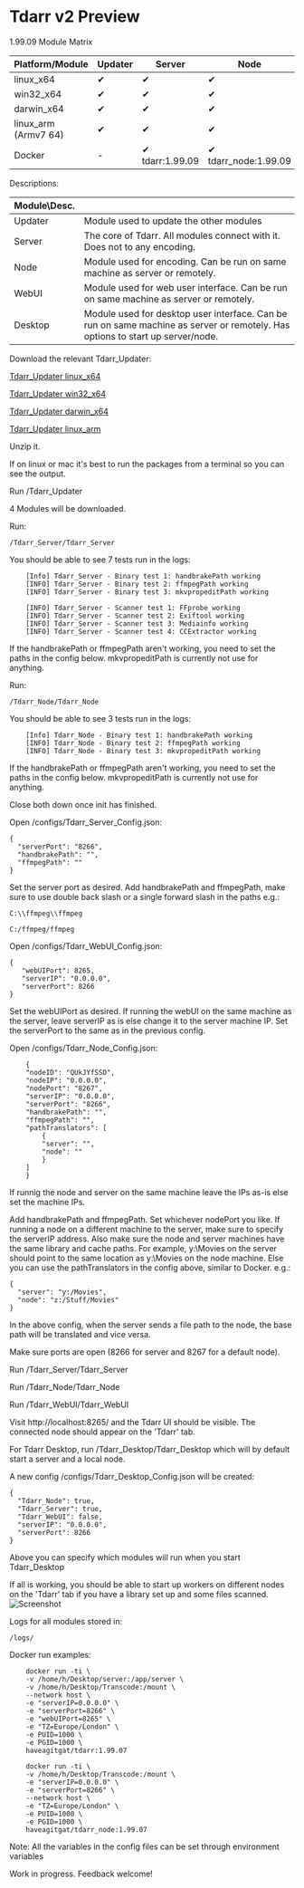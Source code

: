 # Tdarr v2 Preview

1.99.09 Module Matrix

| Platform/Module      | Updater | Server | Node | WebUI | Desktop |
|----------------------|---------|--------|------|-------|---------|
| linux_x64            | ✔       | ✔      | ✔    | ✔     | ✔       |
| win32_x64            | ✔       | ✔      | ✔    | ✔     | ✔       |
| darwin_x64           | ✔       | ✔      | ✔    | ✔     | ✔       |
| linux_arm (Armv7 64) | ✔       | ✔      | ✔    |✔      | -       |
| Docker               | -       | ✔ tdarr:1.99.09| ✔  tdarr_node:1.99.09   | ✔     | -       |

Descriptions:

| Module\Desc. |                                                                                                                                |
|--------------|--------------------------------------------------------------------------------------------------------------------------------|
| Updater      | Module used to update the other modules                                                                                        |
| Server       | The core of Tdarr. All modules connect with it. Does not to any encoding.                                                      |
| Node         | Module used for encoding. Can be run on same machine as server or remotely.                                                    |
| WebUI        | Module used for web user interface. Can be run on same machine as server or remotely.                                          |
| Desktop      | Module used for desktop user interface. Can be run on same machine as server or remotely. Has options to start up server/node. |


Download the relevant Tdarr_Updater:

<a href="https://storage.googleapis.com/tdarr/versions/1.99.05/linux_x64/Tdarr_Updater.zip" target="_blank">Tdarr_Updater linux_x64 </a>

<a href="https://storage.googleapis.com/tdarr/versions/1.99.05/win32_x64/Tdarr_Updater.zip" target="_blank">Tdarr_Updater win32_x64</a>

<a href="https://storage.googleapis.com/tdarr/versions/1.99.05/darwin_x64/Tdarr_Updater.zip" target="_blank">Tdarr_Updater darwin_x64</a>

<a href="https://storage.googleapis.com/tdarr/versions/1.99.08/linux_arm/Tdarr_Updater.zip" target="_blank">Tdarr_Updater linux_arm</a>


Unzip it.

If on linux or mac it's best to run the packages from a terminal so you can see the output. 

Run /Tdarr_Updater

4 Modules will be downloaded.

Run: 

    /Tdarr_Server/Tdarr_Server
    
You should be able to see 7 tests run in the logs:

        [Info] Tdarr_Server - Binary test 1: handbrakePath working
        [INFO] Tdarr_Server - Binary test 2: ffmpegPath working
        [INFO] Tdarr_Server - Binary test 3: mkvpropeditPath working

        [INFO] Tdarr_Server - Scanner test 1: FFprobe working
        [INFO] Tdarr_Server - Scanner test 2: Exiftool working
        [INFO] Tdarr_Server - Scanner test 3: Mediainfo working
        [INFO] Tdarr_Server - Scanner test 4: CCExtractor working

If the handbrakePath or ffmpegPath aren't working, you need to set the paths in the config below. mkvpropeditPath is currently not use for anything.

Run:

    /Tdarr_Node/Tdarr_Node
    
You should be able to see 3 tests run in the logs:

        [Info] Tdarr_Node - Binary test 1: handbrakePath working
        [INFO] Tdarr_Node - Binary test 2: ffmpegPath working
        [INFO] Tdarr_Node - Binary test 3: mkvpropeditPath working
        
If the handbrakePath or ffmpegPath aren't working, you need to set the paths in the config below. mkvpropeditPath is currently not use for anything.

Close both down once init has finished.

Open /configs/Tdarr_Server_Config.json:

    {
      "serverPort": "8266",
      "handbrakePath": "",
      "ffmpegPath": ""
    }

Set the server port as desired.
Add handbrakePath and ffmpegPath, make sure to use double back slash or a single forward slash in the paths e.g.:

    C:\\ffmpeg\\ffmpeg

    C:/ffmpeg/ffmpeg
    
Open /configs/Tdarr_WebUI_Config.json:    
    
    {
       "webUIPort": 8265,
       "serverIP": "0.0.0.0",
       "serverPort": 8266
    }
    
Set the webUIPort as desired. If running the webUI on the same machine as the server, leave serverIP as is else change it to the server machine IP. Set the serverPort
to the same as in the previous config.
    
Open /configs/Tdarr_Node_Config.json:

        {
        "nodeID": "QUkJYfSSD",
        "nodeIP": "0.0.0.0",
        "nodePort": "8267",
        "serverIP": "0.0.0.0",
        "serverPort": "8266",
        "handbrakePath": "",
        "ffmpegPath": "",
        "pathTranslators": [
            {
            "server": "",
            "node": ""
            }
        ]
        }
        
If runnig the node and server on the same machine leave the IPs as-is else set the machine IPs.


Add handbrakePath and ffmpegPath. Set whichever nodePort you like. If running a node on a different machine to the server,
make sure to specify the serverIP address. Also make sure the node and server machines have the same library and cache paths. For example,
y:\Movies on the server should point to the same location as y:\Movies on the node machine. Else you can use the pathTranslators
in the config above, similar to Docker. e.g.:

    {
      "server": "y:/Movies",
      "node": "z:/Stuff/Movies"
    }

In the above config, when the server sends a file path to the node, the base path will be translated and vice versa.

Make sure ports are open (8266 for server and 8267 for a default node).

Run /Tdarr_Server/Tdarr_Server

Run /Tdarr_Node/Tdarr_Node

Run /Tdarr_WebUI/Tdarr_WebUI

Visit http://localhost:8265/ and the Tdarr UI should be visible. The connected node should appear on the 'Tdarr' tab. 




For Tdarr Desktop, run /Tdarr_Desktop/Tdarr_Desktop which will by default start a server and a local node.

A new config /configs/Tdarr_Desktop_Config.json will be created:

    {
      "Tdarr_Node": true,
      "Tdarr_Server": true,
      "Tdarr_WebUI": false,
      "serverIP": "0.0.0.0",
      "serverPort": 8266
    }

Above you can specify which modules will run when you start Tdarr_Desktop

If all is working, you should be able to start up workers on different nodes on the 'Tdarr' tab if you have a library set up and some files scanned.
![Screenshot](https://i.imgur.com/4uxBkDy.png)

Logs for all modules stored in:

    /logs/
    
Docker run examples:

        docker run -ti \
        -v /home/h/Desktop/server:/app/server \
        -v /home/h/Desktop/Transcode:/mount \
        --network host \
        -e "serverIP=0.0.0.0" \
        -e "serverPort=8266" \
        -e "webUIPort=8265" \
        -e "TZ=Europe/London" \
        -e PUID=1000 \
        -e PGID=1000 \
        haveagitgat/tdarr:1.99.07
        
        docker run -ti \
        -v /home/h/Desktop/Transcode:/mount \
        -e "serverIP=0.0.0.0" \
        -e "serverPort=8266" \
        --network host \
        -e "TZ=Europe/London" \
        -e PUID=1000 \
        -e PGID=1000 \
        haveagitgat/tdarr_node:1.99.07
        
Note: All the variables in the config files can be set through environment variables

Work in progress. Feedback welcome!










